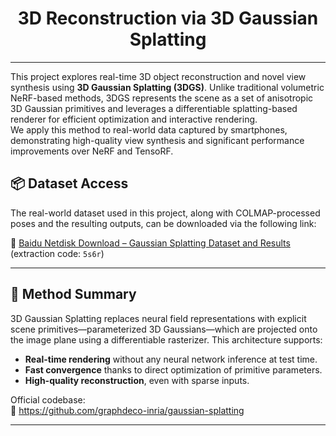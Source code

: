 <h1 align="center">3D Reconstruction via 3D Gaussian Splatting</h1>

---

This project explores real-time 3D object reconstruction and novel view synthesis using **3D Gaussian Splatting (3DGS)**. Unlike traditional volumetric NeRF-based methods, 3DGS represents the scene as a set of anisotropic 3D Gaussian primitives and leverages a differentiable splatting-based renderer for efficient optimization and interactive rendering.  
We apply this method to real-world data captured by smartphones, demonstrating high-quality view synthesis and significant performance improvements over NeRF and TensoRF.

## 📦 Dataset Access

The real-world dataset used in this project, along with COLMAP-processed poses and the resulting outputs, can be downloaded via the following link:

🔗 [Baidu Netdisk Download – Gaussian Splatting Dataset and Results](https://pan.baidu.com/s/1wkrH56RmCkV5-dXAMDY7iQ?pwd=5s6r) (extraction code: `5s6r`)

---

## 📌 Method Summary

3D Gaussian Splatting replaces neural field representations with explicit scene primitives—parameterized 3D Gaussians—which are projected onto the image plane using a differentiable rasterizer. This architecture supports:

- **Real-time rendering** without any neural network inference at test time.
- **Fast convergence** thanks to direct optimization of primitive parameters.
- **High-quality reconstruction**, even with sparse inputs.

Official codebase:  
🔗 https://github.com/graphdeco-inria/gaussian-splatting

---

